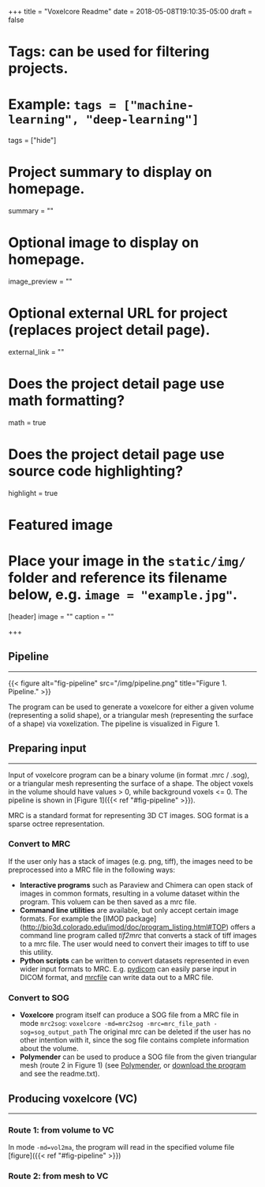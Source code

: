 +++
title = "Voxelcore Readme"
date = 2018-05-08T19:10:35-05:00
draft = false

# Tags: can be used for filtering projects.
# Example: `tags = ["machine-learning", "deep-learning"]`
tags = ["hide"]

# Project summary to display on homepage.
summary = ""

# Optional image to display on homepage.
image_preview = ""

# Optional external URL for project (replaces project detail page).
external_link = ""

# Does the project detail page use math formatting?
math = true

# Does the project detail page use source code highlighting?
highlight = true

# Featured image
# Place your image in the `static/img/` folder and reference its filename below, e.g. `image = "example.jpg"`.
[header]
image = ""
caption = ""

+++
## Pipeline
************************
{{< figure alt="fig-pipeline" src="/img/pipeline.png" title="Figure 1. Pipeline." >}}

The program can be used to generate a voxelcore for either a given volume (representing a solid shape), or a triangular mesh (representing the surface of a shape) via voxelization. The pipeline is visualized in Figure 1. 


## Preparing input
************************
Input of voxelcore program can be a binary volume (in format .mrc / .sog), or a triangular mesh representing the surface of a shape. The object voxels in the volume should have values > 0, while background voxels <= 0. The pipeline is shown in [Figure 1]({{< ref "#fig-pipeline" >}}).

MRC is a standard format for representing 3D CT images. SOG format is a sparse octree representation.

### Convert to MRC
If the user only has a stack of images (e.g. png, tiff), the images need to be preprocessed into a MRC file in the following ways:

- **Interactive programs** such as Paraview and Chimera can open stack of images in common formats, resulting in a volume dataset within the program. This voluem can be then saved as a mrc file.
- **Command line utilities** are available, but only accept certain image formats. For example the [IMOD package] (http://bio3d.colorado.edu/imod/doc/program_listing.html#TOP) offers a command line program called *tif2mrc* that converts a stack of tiff images to a mrc file. The user would need to convert their images to tiff to use this utility.
- **Python scripts** can be written to convert datasets represented in even wider input formats to MRC. E.g. [pydicom](https://pydicom.github.io/) can easily parse input in DICOM format, and [mrcfile](https://github.com/ccpem/mrcfile) can write data out to a MRC file.

### Convert to SOG
- **Voxelcore** program itself can produce a SOG file from a MRC file in mode `mrc2sog`:
`voxelcore -md=mrc2sog -mrc=mrc_file_path -sog=sog_output_path`
The original mrc can be deleted if the user has no other intention with it, since the sog file contains complete information about the volume.
- **Polymender** can be used to produce a SOG file from the given triangular mesh (route 2 in Figure 1) (see [Polymender](http://www.cs.wustl.edu/~taoju/code/polymender.htm), or [download the program](http://www.cs.wustl.edu/~taoju/code/PolyMender_1_7_1_exe.rar) and see the readme.txt).


## Producing voxelcore (VC)
************************
### Route 1: from volume to VC
In mode `-md=vol2ma`, the program will read in the specified volume file [figure]({{< ref "#fig-pipeline" >}})
### Route 2: from mesh to VC